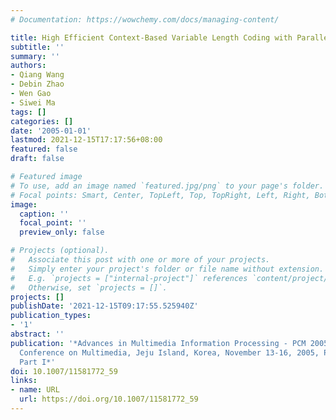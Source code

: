 ```yaml
---
# Documentation: https://wowchemy.com/docs/managing-content/

title: High Efficient Context-Based Variable Length Coding with Parallel Orientation
subtitle: ''
summary: ''
authors:
- Qiang Wang
- Debin Zhao
- Wen Gao
- Siwei Ma
tags: []
categories: []
date: '2005-01-01'
lastmod: 2021-12-15T17:17:56+08:00
featured: false
draft: false

# Featured image
# To use, add an image named `featured.jpg/png` to your page's folder.
# Focal points: Smart, Center, TopLeft, Top, TopRight, Left, Right, BottomLeft, Bottom, BottomRight.
image:
  caption: ''
  focal_point: ''
  preview_only: false

# Projects (optional).
#   Associate this post with one or more of your projects.
#   Simply enter your project's folder or file name without extension.
#   E.g. `projects = ["internal-project"]` references `content/project/deep-learning/index.md`.
#   Otherwise, set `projects = []`.
projects: []
publishDate: '2021-12-15T09:17:55.525940Z'
publication_types:
- '1'
abstract: ''
publication: '*Advances in Multimedia Information Processing - PCM 2005, 6th Pacific-Rim
  Conference on Multimedia, Jeju Island, Korea, November 13-16, 2005, Proceedings,
  Part I*'
doi: 10.1007/11581772_59
links:
- name: URL
  url: https://doi.org/10.1007/11581772_59
---
```

